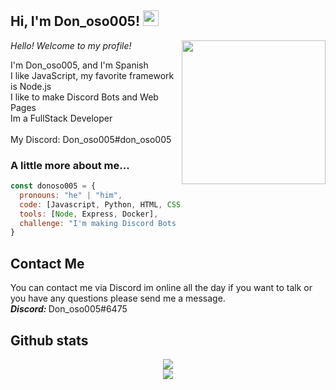 <h2> Hi, I'm Don_oso005! <img src="https://media.giphy.com/media/KNARS6GbZ155iUaHOw/giphy.gif" width="25"></h2>
<img align='right' src="https://media.giphy.com/media/nbr4zVb3rQKsIR3o5d/giphy.gif" width="230">
<p><em>Hello! Welcome to my profile!
</em></p>

I'm Don_oso005, and I'm Spanish<br/> 
I like JavaScript, my favorite framework is Node.js<br/> 
I like to make Discord Bots and Web Pages<br/>
Im a FullStack Developer<br/><br/>
My Discord: Don_oso005#don_oso005<br>


### A little more about me...  

```javascript
const donoso005 = {
  pronouns: "he" | "him",
  code: [Javascript, Python, HTML, CSS, Java],
  tools: [Node, Express, Docker],
  challenge: "I'm making Discord Bots for all the Discord Community to give some spark in their Discord Servers."
}
```
## Contact Me

You can contact me via Discord im online all the day if you want to talk or you have any questions please send me a message.<br>
<em><b>Discord: </b></em>Don_oso005#6475

## Github stats
<div align="center">
<a href="https://github.com/Donoso005"><img src="https://github-readme-stats.vercel.app/api?username=donoso005&count_private=true&include_all_commits=true&theme=vision-friendly-dark&show_icons=true"></a>
<br>
<a href="https://github.com/Donoso005"><img src="https://github-readme-stats.vercel.app/api/top-langs/?username=donoso005&count_private=true&include_all_commits=true&theme=vision-friendly-dark&show_icons=true"></a>
</div>
